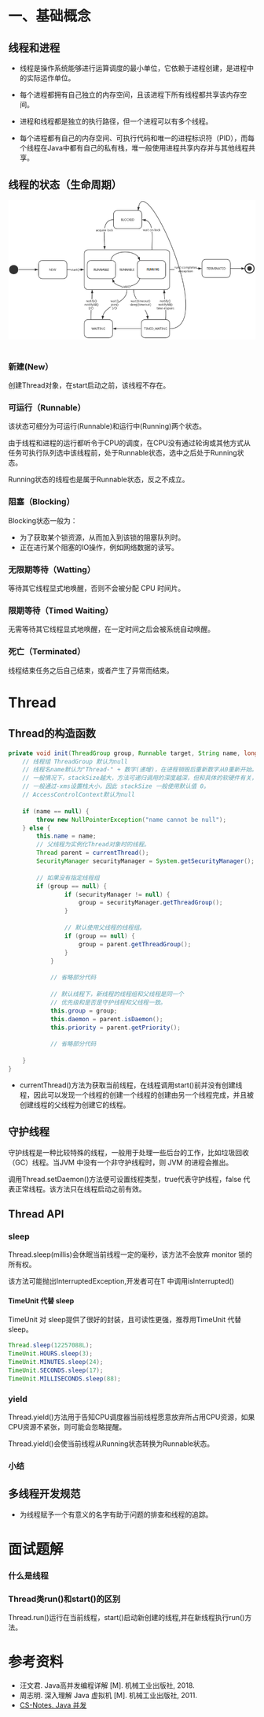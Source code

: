 
# 一、基础概念

## 线程和进程

- 线程是操作系统能够进行运算调度的最小单位，它依赖于进程创建，是进程中的实际运作单位。

- 每个进程都拥有自己独立的内存空间，且该进程下所有线程都共享该内存空间。

- 进程和线程都是独立的执行路径，但一个进程可以有多个线程。 

- 每个进程都有自己的内存空间、可执行代码和唯一的进程标识符（PID），而每个线程在Java中都有自己的私有栈，堆一般使用进程共享内存并与其他线程共享。

## 线程的状态（生命周期）

 <img src="../pictures//线程生命周期.png" />
 <br></br>

 
###  新建(New）

创建Thread对象，在start启动之前，该线程不存在。

### 可运行（Runnable）

该状态可细分为可运行(Runnable)和运行中(Running)两个状态。

由于线程和进程的运行都听令于CPU的调度，在CPU没有通过轮询或其他方式从任务可执行队列选中该线程前，处于Runnable状态，选中之后处于Running状态。

Running状态的线程也是属于Runnable状态，反之不成立。

### 阻塞（Blocking）

Blocking状态一般为：
- 为了获取某个锁资源，从而加入到该锁的阻塞队列时。
- 正在进行某个阻塞的IO操作，例如网络数据的读写。

### 无限期等待（Watting）

等待其它线程显式地唤醒，否则不会被分配 CPU 时间片。

### 限期等待（Timed Waiting）

无需等待其它线程显式地唤醒，在一定时间之后会被系统自动唤醒。

### 死亡（Terminated）

线程结束任务之后自己结束，或者产生了异常而结束。

# Thread

## Thread的构造函数

```java
private void init(ThreadGroup group, Runnable target, String name, long stackSize, AccessControlContext acc) {
    // 线程组 ThreadGroup 默认为null
    // 线程名name默认为"Thread-" + 数字(递增)，在进程销毁后重新数字从0重新开始。
    // 一般情况下，stackSize越大，方法可递归调用的深度越深，但和具体的软硬件有关，
    // 一般通过-xms设置栈大小，因此 stackSize 一般使用默认值 0。
    // AccessControlContext默认为null

    if (name == null) {
        throw new NullPointerException("name cannot be null");
    } else {
        this.name = name;
        // 父线程为实例化Thread对象时的线程。
        Thread parent = currentThread(); 
        SecurityManager securityManager = System.getSecurityManager();

        // 如果没有指定线程组
        if (group == null) {
                if (securityManager != null) {
                    group = securityManager.getThreadGroup();
                }

                // 默认使用父线程的线程组。
                if (group == null) {
                    group = parent.getThreadGroup();
                }
            }

            // 省略部分代码

            // 默认线程下，新线程的线程组和父线程是同一个
            // 优先级和是否是守护线程和父线程一致。
            this.group = group;
            this.daemon = parent.isDaemon();
            this.priority = parent.getPriority();

            // 省略部分代码
        
    }
}
```

- currentThread()方法为获取当前线程，在线程调用start()前并没有创建线程，因此可以发现一个线程的创建一个线程的创建由另一个线程完成，并且被创建线程的父线程为创建它的线程。


## 守护线程

守护线程是一种比较特殊的线程，一般用于处理一些后台的工作，比如垃圾回收（GC）线程。当JVM 中没有一个非守护线程时，则 JVM 的进程会推出。

调用Thread.setDaemon()方法便可设置线程类型，true代表守护线程，false 代表正常线程。该方法只在线程启动之前有效。

## Thread API

### sleep

Thread.sleep(millis)会休眠当前线程一定的毫秒，该方法不会放弃 monitor 锁的所有权。

该方法可能抛出InterruptedException,开发者可在T 中调用isInterrupted()

#### TimeUnit 代替 sleep

TimeUnit 对 sleep提供了很好的封装，且可读性更强，推荐用TimeUnit 代替 sleep。

```java
Thread.sleep(12257088L);
TimeUnit.HOURS.sleep(3);
TimeUnit.MINUTES.sleep(24);
TimeUnit.SECONDS.sleep(17);
TimeUnit.MILLISECONDS.sleep(88);
```

### yield

Thread.yield()方法用于告知CPU调度器当前线程愿意放弃所占用CPU资源，如果CPU资源不紧张，则可能会忽略提醒。

Thread.yield()会使当前线程从Running状态转换为Runnable状态。





### 小结




## 多线程开发规范

- 为线程赋予一个有意义的名字有助于问题的排查和线程的追踪。

##

# 面试题解

### 什么是线程


### Thread类run()和start()的区别

Thread.run()运行在当前线程，start()启动新创建的线程,并在新线程执行run()方法。

##

# 参考资料
- 汪文君. Java高并发编程详解 [M]. 机械工业出版社, 2018.
- 周志明. 深入理解 Java 虚拟机 [M]. 机械工业出版社, 2011.
- [CS-Notes. Java 并发](https://github.com/CyC2018/CS-Notes/blob/master/notes/Java%20并发.md)
